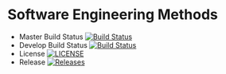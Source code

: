 # Software Engineering Methods

- Master Build Status [![Build Status](https://travis-ci.org/minheinhtet/sem.svg?branch=master)](https://travis-ci.org/minheinhtet/sem)
- Develop Build Status [![Build Status](https://travis-ci.org/minheinhtet/sem.svg?branch=develop)](https://travis-ci.org/minheinhtet/sem)
- License [![LICENSE](https://img.shields.io/github/license/minheinhtet/sem.svg?style=flat-square)](https://github.com/minheinhtet/blob/master/LICENSE)
- Release [![Releases](https://img.shields.io/github/release/minheinhtet/sem/all.svg?style=flat-square)](https://github.com/minheinhtet/sem/releases)